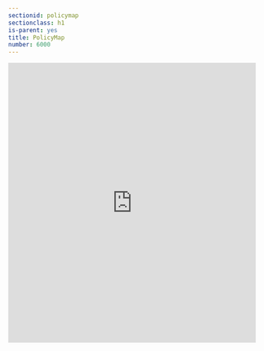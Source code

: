 ```yaml
---
sectionid: policymap
sectionclass: h1
is-parent: yes
title: PolicyMap
number: 6000
---
```


<style>
.responsive-wrap iframe{ max-width: 100%;}
</style>
<div class="responsive-wrap">
<!-- this is the embed code provided by Google -->
<iframe src="https://docs.google.com/presentation/d/e/2PACX-1vRr8vj_hEknje7b_nQ8Oge-FhBI9rqtouKAenAFiNnWozigXMQmYPJ5vb-vRJmJAqBGj74xPEk0si0y/embed?start=false&loop=false&delayms=3000" frameborder="0" width="960" height="569" allowfullscreen="true" mozallowfullscreen="true" webkitallowfullscreen="true"></iframe>

<!-- Google embed ends -->
</div>
